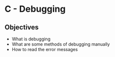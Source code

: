 # C - Debugging
## Objectives

* What is debugging
* What are some methods of debugging manually
* How to read the error messages
